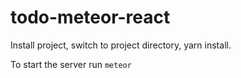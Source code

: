 # todo-meteor-react

Install project, switch to project directory, yarn install.

To start the server run `meteor`
